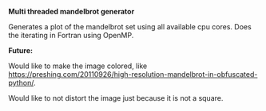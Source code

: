 **Multi threaded mandelbrot generator**

Generates a plot of the mandelbrot set using all available cpu cores. Does the iterating in Fortran using OpenMP.

**Future:**

Would like to make the image colored, like https://preshing.com/20110926/high-resolution-mandelbrot-in-obfuscated-python/.  

Would like to not distort the image just because it is not a square.
